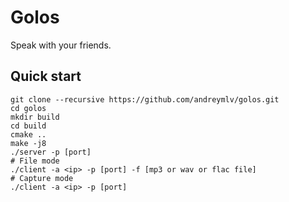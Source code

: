 # Golos

Speak with your friends.

## Quick start

```
git clone --recursive https://github.com/andreymlv/golos.git
cd golos
mkdir build
cd build
cmake ..
make -j8
./server -p [port]
# File mode
./client -a <ip> -p [port] -f [mp3 or wav or flac file]
# Capture mode
./client -a <ip> -p [port]
```
